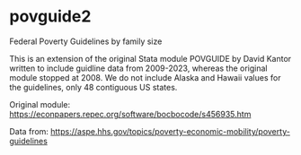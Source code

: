 # povguide2
Federal Poverty Guidelines by family size

This is an extension of the original Stata module POVGUIDE by David Kantor written to include guidline data from 2009-2023, whereas the original module stopped at 2008. We do not include Alaska and Hawaii values for the guidelines, only 48 contiguous US states.

Original module: 
https://econpapers.repec.org/software/bocbocode/s456935.htm

Data from: 
https://aspe.hhs.gov/topics/poverty-economic-mobility/poverty-guidelines
